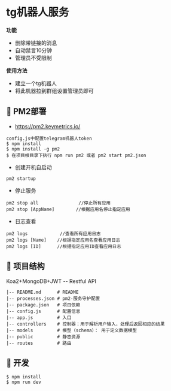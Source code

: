 # tg机器人服务

**功能**

- 删除带链接的消息
- 自动禁言10分钟
- 管理员不受限制

**使用方法**
- 建立一个tg机器人
- 将此机器拉到群组设置管理员即可

## :rocket: PM2部署
- https://pm2.keymetrics.io/
```
config.js中配置telegram机器人token
$ npm install
$ npm install -g pm2
$ 在项目根目录下执行 npm run pm2 或者 pm2 start pm2.json
```

- 创建开机自启动
```
pm2 startup
```

- 停止服务
```
pm2 stop all               //停止所有应用
pm2 stop [AppName]        //根据应用名停止指定应用
```

- 日志查看
```
pm2 logs            //查看所有应用日志
pm2 logs [Name]    //根据指定应用名查看应用日志
pm2 logs [ID]      //根据指定应用ID查看应用日志
```

## :art: 项目结构
Koa2+MongoDB+JWT -- Restful API
```
|-- README.md      # README
|-- processes.json # pm2-服务守护配置
|-- package.json   # 项目依赖
|-- config.js      # 配置信息
|-- app.js         # 入口
|-- controllers    # 控制器：用于解析用户输入，处理后返回相应的结果
|-- models         # 模型（schema）： 用于定义数据模型
|-- public         # 静态资源
|-- routes         # 路由
```

## :construction_worker: 开发
``` node
$ npm install
$ npm run dev
```


